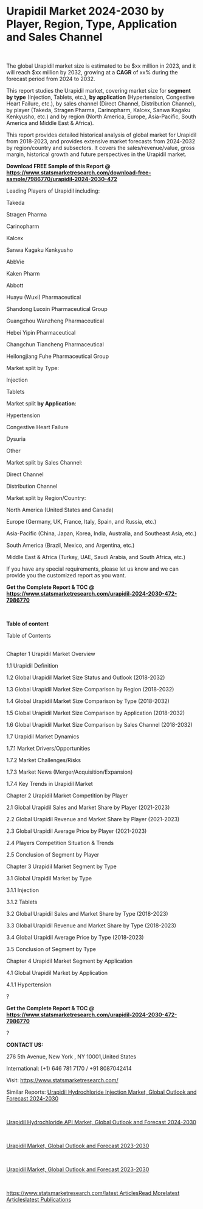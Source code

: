 <h1>Urapidil Market 2024-2030 by Player, Region, Type, Application and Sales Channel</h1><br/><p>The global Urapidil market size is estimated to be $xx million in 2023, and it will reach $xx million by 2032, growing at a <strong>CAGR</strong> of xx% during the forecast period from 2024 to 2032.</p>
 
 
 
 <p>This report studies the Urapidil market, covering market size for <strong>segment by type</strong> (Injection, Tablets, etc.), <strong>by application</strong> (Hypertension, Congestive Heart Failure, etc.), by sales channel (Direct Channel, Distribution Channel), by player (Takeda, Stragen Pharma, Carinopharm, Kalcex, Sanwa Kagaku Kenkyusho, etc.) and by region (North America, Europe, Asia-Pacific, South America and Middle East & Africa).</p>
 
 
 
 <p>This report provides detailed historical analysis of global market for Urapidil from 2018-2023, and provides extensive market forecasts from 2024-2032 by region/country and subsectors. It covers the sales/revenue/value, gross margin, historical growth and future perspectives in the Urapidil market.</p>
 
 
 
 <p><strong>Download FREE Sample of this Report @ <a href="https://www.statsmarketresearch.com/download-free-sample/7986770/urapidil-2024-2030-472">https://www.statsmarketresearch.com/download-free-sample/7986770/urapidil-2024-2030-472</a></strong></p>
 
 
 
 <p>Leading Players of Urapidil including:</p>
 
 
 
 <p>Takeda</p>
 
 
 
 <p>Stragen Pharma</p>
 
 
 
 <p>Carinopharm</p>
 
 
 
 <p>Kalcex</p>
 
 
 
 <p>Sanwa Kagaku Kenkyusho</p>
 
 
 
 <p>AbbVie</p>
 
 
 
 <p>Kaken Pharm</p>
 
 
 
 <p>Abbott</p>
 
 
 
 <p>Huayu (Wuxi) Pharmaceutical</p>
 
 
 
 <p>Shandong Luoxin Pharmaceutical Group</p>
 
 
 
 <p>Guangzhou Wanzheng Pharmaceutical</p>
 
 
 
 <p>Hebei Yipin Pharmaceutical</p>
 
 
 
 <p>Changchun Tiancheng Pharmaceutical</p>
 
 
 
 <p>Heilongjiang Fuhe Pharmaceutical Group</p>
 
 
 
 <p>Market split by Type:</p>
 
 
 
 <p>Injection</p>
 
 
 
 <p>Tablets</p>
 
 
 
 <p>Market split <strong>by Application</strong>:</p>
 
 
 
 <p>Hypertension</p>
 
 
 
 <p>Congestive Heart Failure</p>
 
 
 
 <p>Dysuria</p>
 
 
 
 <p>Other</p>
 
 
 
 <p>Market split by Sales Channel:</p>
 
 
 
 <p>Direct Channel</p>
 
 
 
 <p>Distribution Channel</p>
 
 
 
 <p>Market split by Region/Country:</p>
 
 
 
 <p>North America (United States and Canada)</p>
 
 
 
 <p>Europe (Germany, UK, France, Italy, Spain, and Russia, etc.)</p>
 
 
 
 <p>Asia-Pacific (China, Japan, Korea, India, Australia, and Southeast Asia, etc.)</p>
 
 
 
 <p>South America (Brazil, Mexico, and Argentina, etc.)</p>
 
 
 
 <p>Middle East & Africa (Turkey, UAE, Saudi Arabia, and South Africa, etc.)</p>
 
 
 
 <p>If you have any special requirements, please let us know and we can provide you the customized report as you want.</p>
 
 
 
 <div><b>Get the Complete Report & TOC @ <a href="https://www.statsmarketresearch.com/urapidil-2024-2030-472-7986770">https://www.statsmarketresearch.com/urapidil-2024-2030-472-7986770</a></b></div>
 
 
 
 <p><br />
 
 <b>Table of content</b></p>
 
 
 
 <p>Table of Contents<br />
 
 <br />
 
 Chapter 1 Urapidil Market Overview<br />
 
 1.1 Urapidil Definition<br />
 
 1.2 Global Urapidil Market Size Status and Outlook (2018-2032)<br />
 
 1.3 Global Urapidil Market Size Comparison by Region (2018-2032)<br />
 
 1.4 Global Urapidil Market Size Comparison by Type (2018-2032)<br />
 
 1.5 Global Urapidil Market Size Comparison by Application (2018-2032)<br />
 
 1.6 Global Urapidil Market Size Comparison by Sales Channel (2018-2032)<br />
 
 1.7 Urapidil Market Dynamics<br />
 
 1.7.1 Market Drivers/Opportunities<br />
 
 1.7.2 Market Challenges/Risks<br />
 
 1.7.3 Market News (Merger/Acquisition/Expansion)<br />
 
 1.7.4 Key Trends in Urapidil Market<br />
 
 Chapter 2 Urapidil Market Competition by Player<br />
 
 2.1 Global Urapidil Sales and Market Share by Player (2021-2023)<br />
 
 2.2 Global Urapidil Revenue and Market Share by Player (2021-2023)<br />
 
 2.3 Global Urapidil Average Price by Player (2021-2023)<br />
 
 2.4 Players Competition Situation & Trends<br />
 
 2.5 Conclusion of Segment by Player<br />
 
 Chapter 3 Urapidil Market Segment by Type<br />
 
 3.1 Global Urapidil Market by Type<br />
 
 3.1.1 Injection<br />
 
 3.1.2 Tablets<br />
 
 3.2 Global Urapidil Sales and Market Share by Type (2018-2023)<br />
 
 3.3 Global Urapidil Revenue and Market Share by Type (2018-2023)<br />
 
 3.4 Global Urapidil Average Price by Type (2018-2023)<br />
 
 3.5 Conclusion of Segment by Type<br />
 
 Chapter 4 Urapidil Market Segment by Application<br />
 
 4.1 Global Urapidil Market by Application<br />
 
 4.1.1 Hypertension<br />
 
 ? </p>
 
 
 
 <div><b>Get the Complete Report & TOC @ <a href="https://www.statsmarketresearch.com/urapidil-2024-2030-472-7986770">https://www.statsmarketresearch.com/urapidil-2024-2030-472-7986770</a></b></div>
 
 
 
 <p>? </p>
 
 
 
 <p><b>CONTACT US:</b><br />
 
 276 5th Avenue, New York , NY 10001,United States<br />
 
 International: (+1) 646 781 7170 / +91 8087042414<br />
 
 Visit: <a href="https://www.statsmarketresearch.com/">https://www.statsmarketresearch.com/</a><br />
 
 Similar Reports: <a href="https://www.statsmarketresearch.com/urapidil-2024-2030-472-7986770">Urapidil Hydrochloride Injection Market, Global Outlook and Forecast 2024-2030</a><br />
 
 <br />
 
 <a href="https://www.statsmarketresearch.com/urapidil-2024-2030-472-7986770">Urapidil Hydrochloride API Market, Global Outlook and Forecast 2024-2030</a><br />
 
 <br />
 
 <a href="https://www.statsmarketresearch.com/urapidil-2024-2030-472-7986770">Urapidil Market, Global Outlook and Forecast 2023-2030</a><br />
 
 <br />
 
 <a href="https://www.statsmarketresearch.com/urapidil-2024-2030-472-7986770">Urapidil Market, Global Outlook and Forecast 2023-2030</a><br />
 
 <br />
 
 <a href="https://gyeongbokgung.com">https://www.statsmarketresearch.com/</a><a href="https://hallyeomaritime.com">latest Articles</a><a href="https://jingwansa.com">Read More</a><a href="https://nguoiviet.jp/">latest Articles</a><a href="https://www.intelmarketresearch.com/">latest Publications</a></p>